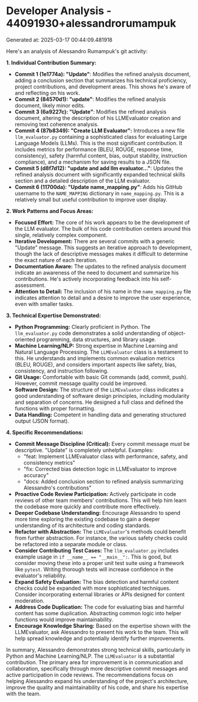 # Developer Analysis - 44091930+alessandrorumampuk
Generated at: 2025-03-17 00:44:09.481918

Here's an analysis of Alessandro Rumampuk's git activity:

**1. Individual Contribution Summary:**

*   **Commit 1 (1e1774a): "Update"**: Modifies the refined analysis document, adding a conclusion section that summarizes his technical proficiency, project contributions, and development areas.  This shows he's aware of and reflecting on his work.
*   **Commit 2 (84570d1): "update"**: Modifies the refined analysis document, likely minor edits.
*   **Commit 3 (6a9227c): "Update"**: Modifies the refined analysis document, altering the description of his LLMEvaluator creation and removing text coherence analysis.
*   **Commit 4 (87b8349): "Create LLM Evaluator":** Introduces a new file `llm_evaluator.py` containing a sophisticated class for evaluating Large Language Models (LLMs).  This is the most significant contribution. It includes metrics for performance (BLEU, ROUGE, response time, consistency), safety (harmful content, bias, output stability, instruction compliance), and a mechanism for saving results to a JSON file.
*   **Commit 5 (d8f7d12): "update and add llm evaluator..."**: Updates the refined analysis document with significantly expanded technical skills section and a detailed description of the LLM evaluator.
*   **Commit 6 (11700da): "Update name_mapping.py"**: Adds his GitHub username to the `NAME_MAPPING` dictionary in `name_mapping.py`.  This is a relatively small but useful contribution to improve user display.

**2. Work Patterns and Focus Areas:**

*   **Focused Effort:** The core of his work appears to be the development of the LLM evaluator. The bulk of his code contribution centers around this single, relatively complex component.
*   **Iterative Development:** There are several commits with a generic "Update" message. This suggests an iterative approach to development, though the lack of descriptive messages makes it difficult to determine the exact nature of each iteration.
*   **Documentation Aware:** The updates to the refined analysis document indicate an awareness of the need to document and summarize his contributions. He's actively incorporating feedback into his self-assessment.
*   **Attention to Detail:** The inclusion of his name in the `name_mapping.py` file indicates attention to detail and a desire to improve the user experience, even with smaller tasks.

**3. Technical Expertise Demonstrated:**

*   **Python Programming:** Clearly proficient in Python. The `llm_evaluator.py` code demonstrates a solid understanding of object-oriented programming, data structures, and library usage.
*   **Machine Learning/NLP:** Strong expertise in Machine Learning and Natural Language Processing.  The `LLMEvaluator` class is a testament to this.  He understands and implements common evaluation metrics (BLEU, ROUGE), and considers important aspects like safety, bias, consistency, and instruction following.
*   **Git Usage:** Comfortable with basic Git commands (add, commit, push).  However, commit message quality could be improved.
*   **Software Design:** The structure of the `LLMEvaluator` class indicates a good understanding of software design principles, including modularity and separation of concerns. He designed a full class and defined the functions with proper formatting.
*   **Data Handling:** Competent in handling data and generating structured output (JSON format).

**4. Specific Recommendations:**

*   **Commit Message Discipline (Critical):**  Every commit message *must* be descriptive.  "Update" is completely unhelpful. Examples:
    *   "feat: Implement LLMEvaluator class with performance, safety, and consistency metrics"
    *   "fix: Corrected bias detection logic in LLMEvaluator to improve accuracy"
    *   "docs: Added conclusion section to refined analysis summarizing Alessandro's contributions"
*   **Proactive Code Review Participation:** Actively participate in code reviews of other team members' contributions. This will help him learn the codebase more quickly and contribute more effectively.
*   **Deeper Codebase Understanding:** Encourage Alessandro to spend more time exploring the existing codebase to gain a deeper understanding of its architecture and coding standards.
*   **Refactor with Abstraction:**  The `LLMEvaluator`'s methods could benefit from further abstraction.  For instance, the various safety checks could be refactored into a separate module or class.
*   **Consider Contributing Test Cases:** The `llm_evaluator.py` includes example usage in `if __name__ == "__main__":`.  This is good, but consider moving these into a proper unit test suite using a framework like `pytest`. Writing thorough tests will increase confidence in the evaluator's reliability.
*   **Expand Safety Evaluation:**  The bias detection and harmful content checks could be expanded with more sophisticated techniques.  Consider incorporating external libraries or APIs designed for content moderation.
*   **Address Code Duplication:**  The code for evaluating bias and harmful content has some duplication.  Abstracting common logic into helper functions would improve maintainability.
*   **Encourage Knowledge Sharing:** Based on the expertise shown with the LLMEvaluator, ask Alessandro to present his work to the team. This will help spread knowledge and potentially identify further improvements.

In summary, Alessandro demonstrates strong technical skills, particularly in Python and Machine Learning/NLP. The `LLMEvaluator` is a substantial contribution. The primary area for improvement is in communication and collaboration, specifically through more descriptive commit messages and active participation in code reviews. The recommendations focus on helping Alessandro expand his understanding of the project's architecture, improve the quality and maintainability of his code, and share his expertise with the team.
